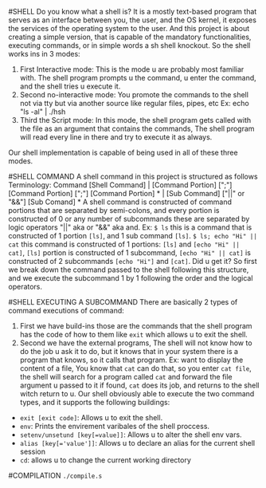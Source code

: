 #SHELL
Do you know what a shell is?
It is a mostly text-based program that serves as an interface between you, the user, and the OS kernel, it exposes the services of the operating system to the user.
And this project is about creating a simple version, that is capable of the mandatory functionalities,
executing commands, or in simple words a sh shell knockout.
So the shell works ins in 3 modes:
1. First Interactive mode: This is the mode u are probably most familiar with. The shell program prompts u the command, u enter the command, and the shell tries u execute it.
2. Second no-interactive mode: You promote the commands to the shell not via tty but via another source like regular files, pipes, etc
Ex: echo "ls -al" | ./hsh
3. Third the Script mode: In this mode, the shell program gets called with the file as an argument that contains the commands, The shell program will read every line in there and try to execute it  as always.

Our shell implementation is capable of being used in all of these three modes.

#SHELL COMMAND
A shell command in this project is structured as follows
Terminology:
Command [Shell Command]
          |
[Command Portion] [";"] [Command Portion] [";"] [Command Portion] *
                          |
                  [Sub Command] ["||" or "&&"] [Sub Comand] *
A shell command is constructed of command portions that are separated by semi-colons, and every portion is constructed of 0 or any number of subcommands these are separated by logic operators "||" aka or "&&" aka and.
Ex:
```$ ls``` this is a command that is constructed of 1 portion ```[ls]```, and 1 sub command ```[ls]```.
```$ ls; echo "Hi" || cat``` this command is constructed of 1 portions: ```[ls]``` and ```[echo "Hi" || cat]```, ```[ls]``` portion is constructed of 1 subcommand, ```[echo "Hi" || cat]``` is constructed of 2 subcommands ```[echo "Hi"]``` and 
```[cat]```.
Did u get it?
So first we break down the command passed to the shell following this structure, and we execute the subcommand 1 by 1 following the order and the logical operators.

#SHELL EXECUTING A SUBCOMMAND
There are basically 2 types of command executions of command:
1. First we have build-ins those are the commands that the shell program has the code of how to them like ```exit``` which allows u to exit the shell.
2. Second we have the external programs, The shell will not know how to do the job u ask it to do, but it knows that in your system there is a program that knows, so it calls that program. Ex: want to display the content of a file, You know that ```cat``` can do that, so you enter ```cat file```, the shell will search for a program called ```cat``` and forward the file argument u passed to it if found, ```cat``` does its job, and returns to the shell witch return to u.
Our shell obviously able to execute the two command types, and it supports the following buildings:
- ```exit [exit code]```: Allows u to exit the shell.
- ```env```: Prints the envirement varibales of the shell proccess.
- ```setenv/unsetund [key[=value]]```: Allows u to alter the shell env vars.
- ```alias [key[='value']]```: Allows u to declare an alias for the current shell session
- ```cd```: allows u to change the current working directory

#COMPILATION
```./compile.s```
